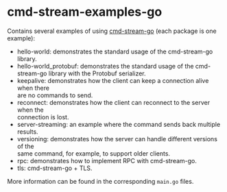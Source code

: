 # cmd-stream-examples-go
Contains several examples of using [cmd-stream-go](https://github.com/cmd-stream/cmd-stream-go)
(each package is one example):
- hello-world: demonstrates the standard usage of the cmd-stream-go library.
- hello-world_protobuf: demonstrates the standard usage of the cmd-stream-go 
  library with the Protobuf serializer.
- keepalive: demonstrates how the client can keep a connection alive when there  
  are no commands to send. 
- reconnect: demonstrates how the client can reconnect to the server when the  
  connection is lost.
- server-streaming: an example where the command sends back multiple results.  
- versioning: demonstrates how the server can handle different versions of the  
  same command, for example, to support older clients.  
- rpc: demonstrates how to implement RPC with cmd-stream-go.
- tls: cmd-stream-go + TLS.

More information can be found in the corresponding `main.go` files.